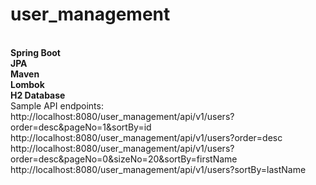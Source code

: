 # user_management

<b><br>
Spring Boot <br>
JPA <br>
Maven <br>
Lombok <br>
H2 Database <br>
</b>
Sample API endpoints: 
http://localhost:8080/user_management/api/v1/users?order=desc&pageNo=1&sortBy=id
http://localhost:8080/user_management/api/v1/users?order=desc
http://localhost:8080/user_management/api/v1/users?order=desc&pageNo=0&sizeNo=20&sortBy=firstName
http://localhost:8080/user_management/api/v1/users?sortBy=lastName
